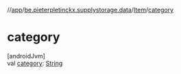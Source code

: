 //[app](../../../index.md)/[be.pieterpletinckx.supplystorage.data](../index.md)/[Item](index.md)/[category](category.md)

# category

[androidJvm]\
val [category](category.md): [String](https://kotlinlang.org/api/latest/jvm/stdlib/kotlin/-string/index.html)
